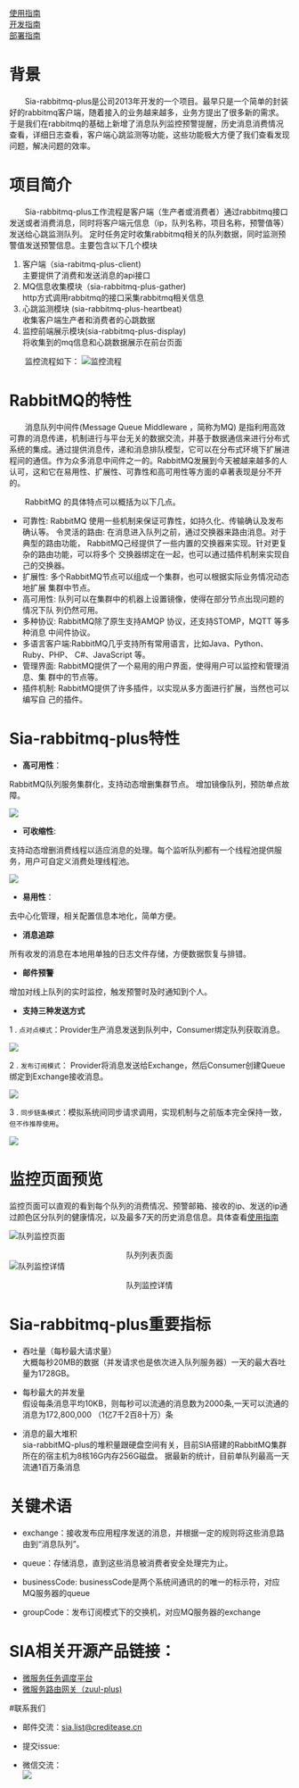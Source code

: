 [使用指南](docs/USERSGUIDE.md)     
[开发指南](docs/DEVELOPGUIDE.md)             
[部署指南](docs/DEPLOY.md)             

# 背景
   
&emsp;&emsp;Sia-rabbitmq-plus是公司2013年开发的一个项目。最早只是一个简单的封装好的rabbitmq客户端，随着接入的业务越来越多，业务方提出了很多新的需求。于是我们在rabbitmq的基础上新增了消息队列监控预警提醒，历史消息消费情况查看，详细日志查看，客户端心跳监测等功能，这些功能极大方便了我们查看发现问题，解决问题的效率。
   
# 项目简介

&emsp;&emsp;Sia-rabbitmq-plus工作流程是客户端（生产者或消费者）通过rabbitmq接口发送或者消费消息，同时将客户端元信息（ip，队列名称，项目名称，预警值等）发送给心跳监测队列。
定时任务定时收集rabbitmq相关的队列数据，同时监测预警值发送预警信息。主要包含以下几个模块

1. 客户端（sia-rabitmq-plus-client)   
	主要提供了消费和发送消息的api接口  
2. MQ信息收集模块（sia-rabbitmq-plus-gather)              
   http方式调用rabbitmq的接口采集rabbitmq相关信息   
3. 心跳监测模块 (sia-rabbitmq-plus-heartbeat)  
   收集客户端生产者和消费者的心跳数据
4. 监控前端展示模块(sia-rabbitmq-plus-display)   
   将收集到的mq信息和心跳数据展示在前台页面
    
&emsp;&emsp;监控流程如下：
![监控流程](docs/pic/监控流程.png)

# RabbitMQ的特性
&emsp;&emsp;消息队列中间件(Message Queue Middleware ，简称为MQ) 是指利用高效可靠的消息传递，机制进行与平台无关的数据交流，并基于数据通信来进行分布式系统的集成。通过提供消息传，递和消息排队模型，它可以在分布式环境下扩展进程间的通信。作为众多消息中间件之一的。RabbitMQ发展到今天被越来越多的人认可，这和它在易用性、扩展性、可靠性和高可用性等方面的卓著表现是分不开的。

&emsp;&emsp;RabbitMQ 的具体特点可以概括为以下几点。

* 可靠性: RabbitMQ 使用一些机制来保证可靠性，如持久化、传输确认及发布确认等。
令灵活的路由: 在消息进入队列之前，通过交换器来路由消息。对于典型的路由功能，
RabbitMQ己经提供了一些内置的交换器来实现。针对更复杂的路由功能，可以将多个
交换器绑定在一起，也可以通过插件机制来实现自己的交换器。
* 扩展性: 多个RabbitMQ节点可以组成一个集群，也可以根据实际业务情况动态地扩展
集群中节点。
* 高可用性: 队列可以在集群中的机器上设置镜像，使得在部分节点出现问题的情况下队
列仍然可用。
* 多种协议: RabbitMQ除了原生支持AMQP 协议，还支持STOMP，MQTT 等多种消息
中间件协议。
* 多语言客户端:RabbitMQ几乎支持所有常用语言，比如Java、Python、Ruby、PHP、
C#、JavaScript 等。
* 管理界面: RabbitMQ提供了一个易用的用户界面，使得用户可以监控和管理消息、集
群中的节点等。
* 插件机制: RabbitMQ提供了许多插件，以实现从多方面进行扩展，当然也可以编写自
己的插件。

# Sia-rabbitmq-plus特性

+ **高可用性**：  

RabbitMQ队列服务集群化，支持动态增删集群节点。 增加镜像队列，预防单点故障。

![](docs/pic/高可用性.png)

+ **可收缩性**:  

支持动态增删消费线程以适应消息的处理。每个监听队列都有一个线程池提供服务，用户可自定义消费处理线程池。

![](docs/pic/可收缩性.png)

+ **易用性**：  

去中心化管理，相关配置信息本地化，简单方便。

+ **消息追踪**

所有收发的消息在本地用单独的日志文件存储，方便数据恢复与排错。

+ **邮件预警**

增加对线上队列的实时监控，触发预警时及时通知到个人。

* **支持三种发送方式**


1 .  `点对点模式`：Provider生产消息发送到队列中，Consumer绑定队列获取消息。

![](docs/pic/点对点模式.png)

2 . `发布订阅模式`： Provider将消息发送给Exchange，然后Consumer创建Queue绑定到Exchange接收消息。

![](docs/pic/发布订阅模式.png)

3 . `同步链条模式`：模拟系统间同步请求调用，实现机制与之前版本完全保持一致，`但不作推荐使用`。

![](docs/pic/同步链条模式.png)


# 监控页面预览
  监控页面可以直观的看到每个队列的消费情况、预警邮箱、接收的ip、发送的ip通过颜色区分队列的健康情况，以及最多7天的历史消息信息。具体查看[使用指南](docs/USERSGUIDE.md)

![队列监控页面](docs/pic/队列监控.png)        
    <center>队列列表页面</center>
![队列监控详情](docs/pic/history_time_min.png)
  <center>队列监控详情</center>               
  
# Sia-rabbitmq-plus重要指标
 
  * 吞吐量（每秒最大请求量）            
   大概每秒20MB的数据（并发请求也是依次进入队列服务器）一天的最大吞吐量为1728GB。
   
  * 每秒最大的并发量             
   假设每条消息平均10KB，则每秒可以流通的消息数为2000条,一天可以流通的消息为172,800,000 （1亿7千2百8十万）条
   
  * 消息的最大堆积                      
  sia-rabbitMQ-plus的堆积量跟硬盘空间有关，目前SIA搭建的RabbitMQ集群所在的宿主机为8核16G内存256G磁盘。
  据最新的统计，目前单队列最高一天流通1百万条消息

# 关键术语

* exchange：接收发布应用程序发送的消息，并根据一定的规则将这些消息路由到“消息队列”。

* queue：存储消息，直到这些消息被消费者安全处理完为止。

* businessCode: businessCode是两个系统间通讯的的唯一的标示符，对应MQ服务器的queue

* groupCode：发布订阅模式下的交换机，对应MQ服务器的exchange


# SIA相关开源产品链接：
* [微服务任务调度平台](https://github.com/siaorg/sia-task)
* [微服务路由网关（zuul-plus)](https://github.com/siaorg/sia-gateway)

#联系我们

* 邮件交流：sia.list@creditease.cn

* 提交issue:

* 微信交流：     
![](docs/pic/wechat.jpeg)
